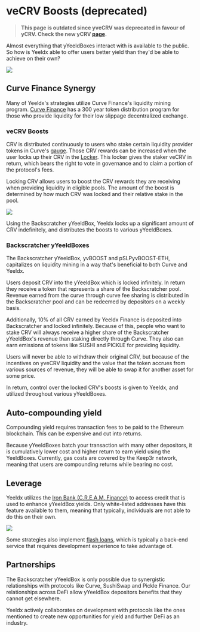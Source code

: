 # veCRV Boosts (deprecated)

> **This page is outdated since yveCRV was deprecated in favour of yCRV. Check the new yCRV [page](https://docs.Yeeldx.finance/getting-started/products/ycrv/overview).**

Almost everything that yYeeldBoxes interact with is available to the public. So how is Yeeldx able to offer users better yield than they'd be able to achieve on their own?

![](https://i.imgur.com/6lmhESr.png)
## Curve Finance Synergy

Many of Yeeldx's strategies utilize Curve Finance's liquidity mining program. [Curve Finance](https://curve.fi/) has a 300 year token distribution program for those who provide liquidity for their low slippage decentralized exchange.

### veCRV Boosts

CRV is distributed continuously to users who stake certain liquidity provider tokens in Curve's [gauge](https://resources.curve.fi/base-features/understanding-gauges). Those CRV rewards can be increased when the user locks up their CRV in the [Locker](https://dao.curve.fi/locker). This locker gives the staker veCRV in return, which bears the right to vote in governance and to claim a portion of the protocol's fees.

Locking CRV allows users to boost the CRV rewards they are receiving when providing liquidity in eligible pools. The amount of the boost is determined by how much CRV was locked and their relative stake in the pool.

![](https://i.imgur.com/QaMMdr7.png)

Using the Backscratcher yYeeldBox, Yeeldx locks up a significant amount of CRV indefinitely, and distributes the boosts to various yYeeldBoxes.

### Backscratcher yYeeldBoxes

The Backscratcher yYeeldBox, yvBOOST and pSLPyvBOOST-ETH, capitalizes on liquidity mining in a way that's beneficial to both Curve and Yeeldx.

Users deposit CRV into the yYeeldBox which is locked infinitely. In return they receive a token that represents a share of the Backscratcher pool. Revenue earned from the curve through curve fee sharing is distributed in the Backscratcher pool and can be redeemed by depositors on a weekly basis.

Additionally, 10% of all CRV earned by Yeeldx Finance is deposited into Backscratcher and locked infinitely. Because of this, people who want to stake CRV will always receive a higher share of the Backscratcher yYeeldBox's revenue than staking directly through Curve. They also can earn emissions of tokens like SUSHI and PICKLE for providing liquidity.

Users will never be able to withdraw their original CRV, but because of the incentives on yveCRV liquidity and the value that the token accrues from various sources of revenue, they will be able to swap it for another asset for some price.

In return, control over the locked CRV's boosts is given to Yeeldx, and utilized throughout various yYeeldBoxes.

## Auto-compounding yield

Compounding yield requires transaction fees to be paid to the Ethereum blockchain. This can be expensive and cut into returns.

Because yYeeldBoxes batch your transaction with many other depositors, it is cumulatively lower cost and higher return to earn yield using the YeeldBoxes. Currently, gas costs are covered by the Keep3r network, meaning that users are compounding returns while bearing no cost.

## Leverage

Yeeldx utilizes the [Iron Bank (C.R.E.A.M. Finance)](https://docs.ib.xyz/) to access credit that is used to enhance yYeeldBox yields. Only white-listed addresses have this feature available to them, meaning that typically, individuals are not able to do this on their own.

![](https://i.imgur.com/WJIjOKv.png)

Some strategies also implement [flash loans](https://docs.Yeeldx.finance/resources/defi-glossary#flash-loan), which is typically a back-end service that requires development experience to take advantage of.

## Partnerships

The Backscratcher yYeeldBox is only possible due to synergistic relationships with protocols like Curve, SushiSwap and Pickle Finance. Our relationships across DeFi allow yYeeldBox depositors benefits that they cannot get elsewhere.

Yeeldx actively collaborates on development with protocols like the ones mentioned to create new opportunities for yield and further DeFi as an industry.
